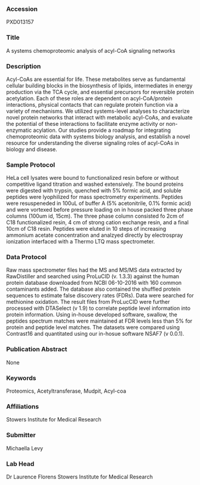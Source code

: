 ### Accession
PXD013157

### Title
A systems chemoproteomic analysis of acyl-CoA signaling networks

### Description
Acyl-CoAs are essential for life. These metabolites serve as fundamental cellular building blocks in the biosynthesis of lipids, intermediates in energy production via the TCA cycle, and essential precursors for reversible protein acetylation. Each of these roles are dependent on acyl-CoA/protein interactions, physical contacts that can regulate protein function via a variety of mechanisms. We utilized systems-level analyses to characterize novel protein networks that interact with metabolic acyl-CoAs, and evaluate the potential of these interactions to facilitate enzyme activity or non-enzymatic acylation. Our studies provide a roadmap for integrating chemoproteomic data with systems biology analysis, and establish a novel resource for understanding the diverse signaling roles of acyl-CoAs in biology and disease.

### Sample Protocol
HeLa cell lysates were bound to functionalized resin before or without competitive ligand titration and washed extensively.  The bound proteins were digested with trypsin, quenched with 5% formic acid, and soluble peptides were lyophilized for mass spectrometry experiments.  Peptides were resuspeneded in 100uL of buffer A (5% acetonitrile, 0.1% formic acid) and were vortexed before pressure loading on in house packed three phase columns (100um id, 15cm). The three phase column consisted fo 2cm of C18 functionalized resin, 4 cm of strong cation exchange resin, and a final 10cm of C18 resin. Peptides were eluted in 10 steps of increasing ammonium acetate concentration and analzyed directly by electrospray ionization interfaced with a Thermo LTQ mass spectrometer.

### Data Protocol
Raw mass spectrometer files had the MS and MS/MS data extracted by RawDistiller and searched using ProLuCID (v. 1.3.3) against the human protein database downloaded from NCBI 06-10-2016 with 160 common contaminants added. The database also contained the shuffled protein sequences to estimate false discovery rates (FDRs). Data were searched for methionine oxidation.  The result files from ProLucCID were further processed with DTASelect (v 1.9) to correlate peptide level information into protein information.  Using in-house developed software, swallow, the peptides spectrum matches were maintained at FDR levels less than 5% for protein and peptide level matches.  The datasets were compared using Contrast16 and quantitated using our in-hosue software NSAF7 (v 0.0.1).

### Publication Abstract
None

### Keywords
Proteomics, Acetyltransferase, Mudpit, Acyl-coa

### Affiliations
Stowers Institute for Medical Research

### Submitter
Michaella Levy

### Lab Head
Dr Laurence Florens
Stowers Institute for Medical Research


